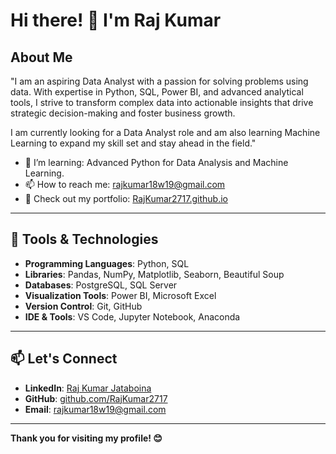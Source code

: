 # Hi there! 👋 I'm Raj Kumar

## About Me
"I am an aspiring Data Analyst with a passion for solving problems using data. With expertise in Python, SQL, Power BI, and advanced analytical tools, I strive to transform complex data into actionable insights that drive strategic decision-making and foster business growth.

I am currently looking for a Data Analyst role and am also learning Machine Learning to expand my skill set and stay ahead in the field."


- 🌱 I’m learning: Advanced Python for Data Analysis and Machine Learning.
- 📫 How to reach me: [rajkumar18w19@gmail.com](mailto:rajkumar18w19@gmail.com)
- 💼 Check out my portfolio: [RajKumar2717.github.io](https://rajkumar.github.io)

---

## 🔧 Tools & Technologies
- **Programming Languages**: Python, SQL
- **Libraries**: Pandas, NumPy, Matplotlib, Seaborn, Beautiful Soup
- **Databases**: PostgreSQL, SQL Server
- **Visualization Tools**: Power BI, Microsoft Excel
- **Version Control**: Git, GitHub
- **IDE & Tools**: VS Code, Jupyter Notebook, Anaconda

---

## 📫 Let's Connect
- **LinkedIn**: [Raj Kumar Jataboina](https://www.linkedin.com/in/rajkumar-jataboina-b148a8251/)
- **GitHub**: [github.com/RajKumar2717](https://github.com/Rajkumar2717)
- **Email**: [rajkumar18w19@gmail.com](mailto:rajkumar18w19@gmail.com)

---

**Thank you for visiting my profile! 😊**
